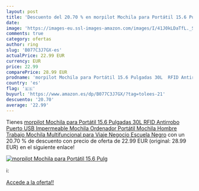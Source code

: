 ```yaml
---
layout: post
title: 'Descuento del 20.70 % en morpilot Mochila para Portátil 15.6 Pulg'
date: 
image: 'https://images-eu.ssl-images-amazon.com/images/I/41J0kLDaTfL._SL200_.jpg'
comments: true
category: ofertas
author: ring
slug: 'B077C3J7GX-es'
actualPrice: 22.99 EUR
currency: EUR
price: 22.99
comparePrice: 28.99 EUR
prodname: 'morpilot Mochila para Portátil 15.6 Pulgadas 30L  RFID Antirrobo Puerto USB Impermeable Mochila Ordenador Portátil  Mochila Hombre Trabajo Mochila Multifuncional para Viaje Negocio Escuela Negro'
country: 'es'
flag: '🇪🇸'
buyurl: 'https://www.amazon.es/dp/B077C3J7GX/?tag=tolees-21'
descuento: '20.70'
average: '22.99'
---
```


Tienes [morpilot Mochila para Portátil 15.6 Pulgadas 30L  RFID Antirrobo Puerto USB Impermeable Mochila Ordenador Portátil  Mochila Hombre Trabajo Mochila Multifuncional para Viaje Negocio Escuela Negro](https://www.amazon.es/dp/B077C3J7GX/?tag=tolees-21) con un 20.70 % de descuento con precio de oferta de 22.99 EUR (original: 28.99 EUR) en el siguiente enlace!

[![morpilot Mochila para Portátil 15.6 Pulg](https://images-eu.ssl-images-amazon.com/images/I/41J0kLDaTfL._SL200_.jpg)](https://www.amazon.es/dp/B077C3J7GX/?tag=tolees-21)

ℹ️:


[Accede a la oferta!!](https://www.amazon.es/dp/B077C3J7GX/?tag=tolees-21)
